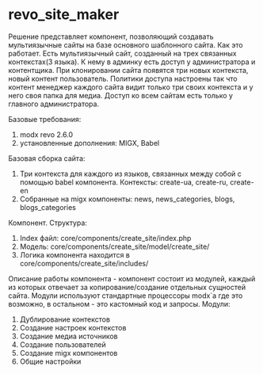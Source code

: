 # revo_site_maker

Решение представляет компонент, позволяющий создавать мультиязычные сайты на базе основного шаблонного сайта.
Как это работает. Есть мультиязычный сайт, созданный на трех связанных контекстах(3 языка). К нему в админку есть доступ у администратора и контентщика. При клонировании сайта появятся три новых контекста, новый контент пользователь. Политики доступа настроены так что контент менеджер каждого сайта видит только три своих контекста и у него своя папка для медиа. Доступ ко всем сайтам есть только у главного администратора.

Базовые требования:
1) modx revo 2.6.0
2) установленные дополнения: MIGX, Babel

Базовая сборка сайта:
1) Три контекста для каждого из языков, связанных между собой с помощью babel компонента. Контексты: create-ua, create-ru, create-en
2) Собранные на migx компоненты: news, news_categories, blogs, blogs_categories

Компонент. Структура:
1) Index файл: core/components/create_site/index.php
2) Модель: core/components/create_site/model/create_site/
3) Логика компонента находится в core/components/create_site/includes/

Описание работы компонента - компонент состоит из модулей, каждый из которых отвечает за копирование/создание отдельных сущностей сайта. Модули используют стандартные процессоры modx`а где это возможно, в остальном - это кастомный код и запросы.
Модули:
1) Дублирование контекстов
2) Создание настроек контекстов
3) Создание медиа источников
4) Создание пользователей
5) Создание migx компонентов
6) Общие настройки